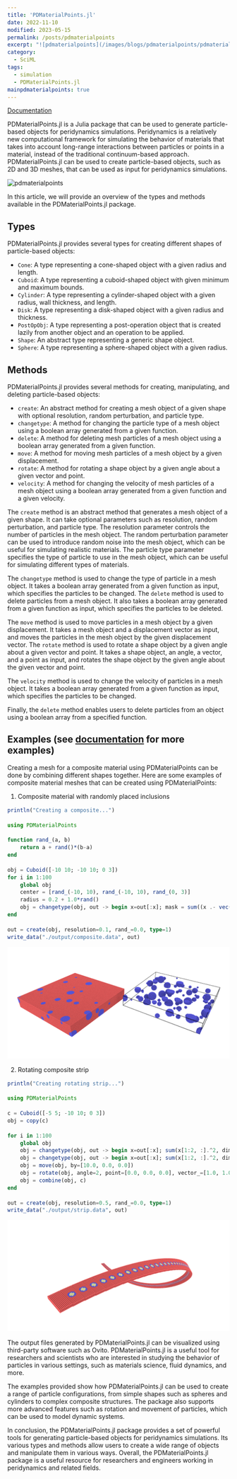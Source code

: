 ```yaml
---
title: 'PDMaterialPoints.jl'
date: 2022-11-10
modified: 2023-05-15
permalink: /posts/pdmaterialpoints
excerpt: "![pdmaterialpoints](/images/blogs/pdmaterialpoints/pdmaterialpoints.png) PDMaterialPoints.jl is a Julia package that can be used to generate particle-based objects for peridynamics simulations. Peridynamics is a relatively new computational framework for simulating the behavior of materials that takes into account long-range interactions between particles or points in a material, instead of the traditional continuum-based approach. PDMaterialPoints.jl can be used to create particle-based objects, such as 2D and 3D meshes, that can be used as input for peridynamics simulations."
category:
  - SciML
tags:
  - simulation
  - PDMaterialPoints.jl
mainpdmaterialpoints: true
---
```


[Documentation](https://ravinderbhattoo.github.io/PDMaterialPoints.jl)

PDMaterialPoints.jl is a Julia package that can be used to generate particle-based objects for peridynamics simulations. Peridynamics is a relatively new computational framework for simulating the behavior of materials that takes into account long-range interactions between particles or points in a material, instead of the traditional continuum-based approach. PDMaterialPoints.jl can be used to create particle-based objects, such as 2D and 3D meshes, that can be used as input for peridynamics simulations.

![pdmaterialpoints](/images/blogs/pdmaterialpoints/pdmaterialpoints.png)

In this article, we will provide an overview of the types and methods available in the PDMaterialPoints.jl package.

## Types

PDMaterialPoints.jl provides several types for creating different shapes of particle-based objects:

- `Cone`: A type representing a cone-shaped object with a given radius and length.
- `Cuboid`: A type representing a cuboid-shaped object with given minimum and maximum bounds.
- `Cylinder`: A type representing a cylinder-shaped object with a given radius, wall thickness, and length.
- `Disk`: A type representing a disk-shaped object with a given radius and thickness.
- `PostOpObj`: A type representing a post-operation object that is created lazily from another object and an operation to be applied.
- `Shape`: An abstract type representing a generic shape object.
- `Sphere`: A type representing a sphere-shaped object with a given radius.

## Methods

PDMaterialPoints.jl provides several methods for creating, manipulating, and deleting particle-based objects:

- `create`: An abstract method for creating a mesh object of a given shape with optional resolution, random perturbation, and particle type.
- `changetype`: A method for changing the particle type of a mesh object using a boolean array generated from a given function.
- `delete`: A method for deleting mesh particles of a mesh object using a boolean array generated from a given function.
- `move`: A method for moving mesh particles of a mesh object by a given displacement.
- `rotate`: A method for rotating a shape object by a given angle about a given vector and point.
- `velocity`: A method for changing the velocity of mesh particles of a mesh object using a boolean array generated from a given function and a given velocity.

The `create` method is an abstract method that generates a mesh object of a given shape. It can take optional parameters such as resolution, random perturbation, and particle type. The resolution parameter controls the number of particles in the mesh object. The random perturbation parameter can be used to introduce random noise into the mesh object, which can be useful for simulating realistic materials. The particle type parameter specifies the type of particle to use in the mesh object, which can be useful for simulating different types of materials.

The `changetype` method is used to change the type of particle in a mesh object. It takes a boolean array generated from a given function as input, which specifies the particles to be changed. The `delete` method is used to delete particles from a mesh object. It also takes a boolean array generated from a given function as input, which specifies the particles to be deleted.

The `move` method is used to move particles in a mesh object by a given displacement. It takes a mesh object and a displacement vector as input, and moves the particles in the mesh object by the given displacement vector. The `rotate` method is used to rotate a shape object by a given angle about a given vector and point. It takes a shape object, an angle, a vector, and a point as input, and rotates the shape object by the given angle about the given vector and point.

The `velocity` method is used to change the velocity of particles in a mesh object. It takes a boolean array generated from a given function as input, which specifies the particles to be changed.

Finally, the `delete` method enables users to delete particles from an object using a boolean array from a specified function.

## Examples (see [documentation](https://ravinderbhattoo.github.io/PDMaterialPoints.jl) for more examples)

Creating a mesh for a composite material using PDMaterialPoints can be done by combining different shapes together. Here are some examples of composite material meshes that can be created using PDMaterialPoints:

1. Composite material with randomly placed inclusions

```julia
println("Creating a composite...")

using PDMaterialPoints

function rand_(a, b)
    return a + rand()*(b-a)
end

obj = Cuboid([-10 10; -10 10; 0 3])
for i in 1:100
    global obj
    center = [rand_(-10, 10), rand_(-10, 10), rand_(0, 3)]
    radius = 0.2 + 1.0*rand()
    obj = changetype(obj, out -> begin x=out[:x]; mask = sum((x .- vec(center)).^2, dims=1) .< radius^2; mask .& (sum(out[:type][mask[1,:]] .== 2) == 0)  end, 2)
end

out = create(obj, resolution=0.1, rand_=0.0, type=1)
write_data("./output/composite.data", out)
```

![composite_block](/images/blogs/pdmaterialpoints/composite_block.png)

2. Rotating composite strip

```julia
println("Creating rotating strip...")

using PDMaterialPoints

c = Cuboid([-5 5; -10 10; 0 3])
obj = copy(c)

for i in 1:100
    global obj
    obj = changetype(obj, out -> begin x=out[:x]; sum(x[1:2, :].^2, dims=1) .< 3.0^2 end, 2)
    obj = changetype(obj, out -> begin x=out[:x]; sum(x[1:2, :].^2, dims=1) .< 2.0^2 end, 3)
    obj = move(obj, by=[10.0, 0.0, 0.0])
    obj = rotate(obj, angle=2, point=[0.0, 0.0, 0.0], vector_=[1.0, 1.0, 0.0])
    obj = combine(obj, c)
end

out = create(obj, resolution=0.5, rand_=0.0, type=1)
write_data("./output/strip.data", out)
```

![composite_strip](/images/blogs/pdmaterialpoints/composite_strip.png)


The output files generated by PDMaterialPoints.jl can be visualized using third-party software such as Ovito. PDMaterialPoints.jl is a useful tool for researchers and scientists who are interested in studying the behavior of particles in various settings, such as materials science, fluid dynamics, and more.

The examples provided show how PDMaterialPoints.jl can be used to create a range of particle configurations, from simple shapes such as spheres and cylinders to complex composite structures. The package also supports more advanced features such as rotation and movement of particles, which can be used to model dynamic systems.

In conclusion, the PDMaterialPoints.jl package provides a set of powerful tools for generating particle-based objects for peridynamics simulations. Its various types and methods allow users to create a wide range of objects and manipulate them in various ways. Overall, the PDMaterialPoints.jl package is a useful resource for researchers and engineers working in peridynamics and related fields.